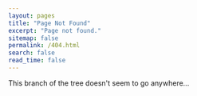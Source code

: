 ```yaml
---
layout: pages
title: "Page Not Found"
excerpt: "Page not found."
sitemap: false
permalink: /404.html
search: false
read_time: false
---
```


This branch of the tree doesn't seem to go anywhere...


<script type="text/javascript">
  var GOOG_FIXURL_LANG = 'en';
  var GOOG_FIXURL_SITE = '{{ site.url }}'
</script>
<script type="text/javascript"
  src="//linkhelp.clients.google.com/tbproxy/lh/wm/fixurl.js">
</script>